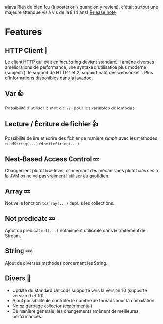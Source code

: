 #java 
Rien de bien fou (à postériori / quand on y revient), c'était surtout une majeure attendue vis à vis de la 8 (4 ans)
[Release note](https://www.oracle.com/java/technologies/javase/11-relnote-issues.html)


# Features

## HTTP Client 🚀
Le client HTTP qui était en *incubating* devient standard. Il amène diverses améliorations de performance, une syntaxe d'utilisation plus moderne (subjectif), le support de HTTP 1 et 2, support natif des websocket...
Plus d'informations disponibles dans la [javadoc](https://docs.oracle.com/en/java/javase/11/docs/api/java.net.http/java/net/http/HttpClient.html).

## Var 👍
Possibilité d'utiliser le mot clé `var` pour les variables de lambdas.

## Lecture / Écriture de fichier 👍
Possibilité de lire et écrire des fichier de manière *simple* avec les méthodes `readString(...)` et `writeString(...)`.

## Nest-Based Access Control 💤
Changement plutôt low-level, concernant des mécanismes plutôt *internes* à la JVM on ne va pas vraiment l'utiliser au quotidien.

## Array 💤
Nouvelle fonction `toArray(...)` depuis les collections.

## Not predicate 💤
Ajout du prédicat `not(...)` notamment utilisable dans le traitement de Stream.

## String 💤
Ajout de diverses méthodes concernant les String.

## Divers 🙈
- Update du standard Unicode supporté vers la version 10 (supporte version 9 et 10).
- Ajout possibilité de contrôler le nombre de threads pour la compilation
- No op garbage collector (expérimental)
- De manière générale, les changements amènent de meilleures performances.
